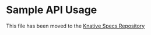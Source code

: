 # Sample API Usage

This file has been moved to the
[Knative Specs Repository](https://github.com/knative/specs/blob/main/specs/serving/normative_examples.md)
